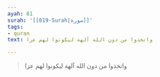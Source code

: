 ```yaml
---
ayah: 81
surah: '[[019-Surah|سورة]]'
tags:
- quran
text: واتخذوا من دون الله آلهة ليكونوا لهم عزا

---
```

> واتخذوا من دون الله آلهة ليكونوا لهم عزا
